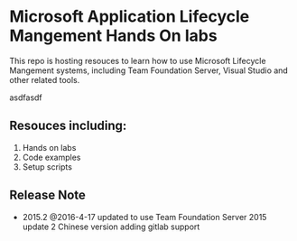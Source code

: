 # Microsoft Application Lifecycle Mangement Hands On labs
This repo is hosting resouces to learn how to use Microsoft Lifecycle Mangement systems, including Team Foundation Server, 
Visual Studio and other related tools. 

asdfasdf

## Resouces including:
1. Hands on labs 
2. Code examples
3. Setup scripts

## Release Note

- 2015.2 @2016-4-17 updated to use Team Foundation Server 2015 update 2 Chinese version 
adding gitlab support
